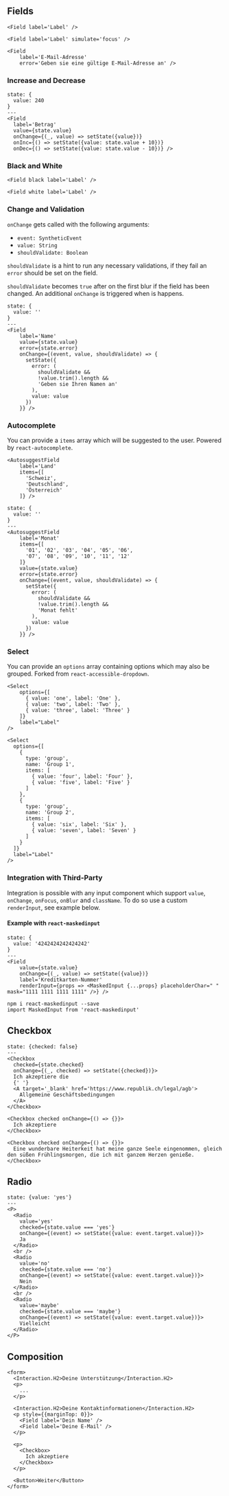 ## Fields

```react|span-3
<Field label='Label' />
```

```react|span-3
<Field label='Label' simulate='focus' />
```

```react|span-3
<Field
    label='E-Mail-Adresse'
    error='Geben sie eine gültige E-Mail-Adresse an' />
```

### Increase and Decrease

```react
state: {
  value: 240
}
---
<Field
  label='Betrag'
  value={state.value}
  onChange={(_, value) => setState({value})}
  onInc={() => setState({value: state.value + 10})}
  onDec={() => setState({value: state.value - 10})} />
```

### Black and White

```react|span-3
<Field black label='Label' />
```

```react|span-3,dark
<Field white label='Label' />
```

### Change and Validation

`onChange` gets called with the following arguments:

- `event: SyntheticEvent`
- `value: String`
- `shouldValidate: Boolean`

`shouldValidate` is a hint to run any necessary validations, if they fail an `error` should be set on the field.

`shouldValidate` becomes `true` after on the first blur if the field has been changed. An additional `onChange` is triggered when is happens.

```react
state: {
  value: ''
}
---
<Field
    label='Name'
    value={state.value}
    error={state.error}
    onChange={(event, value, shouldValidate) => {
      setState({
        error: (
          shouldValidate &&
          !value.trim().length &&
          'Geben sie Ihren Namen an'
        ),
        value: value
      })
    }} />
```

### Autocomplete

You can provide a `items` array which will be suggested to the user. Powered by `react-autocomplete`.

```react|span-3
<AutosuggestField
    label='Land'
    items={[
      'Schweiz',
      'Deutschland',
      'Österreich'
    ]} />
```

```react|span-3
state: {
  value: ''
}
---
<AutosuggestField
    label='Monat'
    items={[
      '01', '02', '03', '04', '05', '06',
      '07', '08', '09', '10', '11', '12'
    ]}
    value={state.value}
    error={state.error}
    onChange={(event, value, shouldValidate) => {
      setState({
        error: (
          shouldValidate &&
          !value.trim().length &&
          'Monat fehlt'
        ),
        value: value
      })
    }} />
```

### Select

You can provide an `options` array containing options which may also be grouped. Forked from `react-accessible-dropdown`.

```react|span-3
<Select
    options={[
      { value: 'one', label: 'One' },
      { value: 'two', label: 'Two' },
      { value: 'three', label: 'Three' }
    ]}
    label="Label"
/>
```

```react|span-3
<Select
  options={[
    {
      type: 'group',
      name: 'Group 1',
      items: [
        { value: 'four', label: 'Four' },
        { value: 'five', label: 'Five' }
      ]
    },
    {
      type: 'group',
      name: 'Group 2',
      items: [
        { value: 'six', label: 'Six' },
        { value: 'seven', label: 'Seven' }
      ]
    }
  ]}
  label="Label"
/>
```


### Integration with Third-Party

Integration is possible with any input component which support `value`, `onChange`, `onFocus`, `onBlur` and `className`. To do so use a custom `renderInput`, see example below.

#### Example with `react-maskedinput`

```react
state: {
  value: '4242424242424242'
}
---
<Field
    value={state.value}
    onChange={(_, value) => setState({value})}
    label='Kreditkarten-Nummer'
    renderInput={props => <MaskedInput {...props} placeholderChar=" " mask="1111 1111 1111 1111" />} />
```

`npm i react-maskedinput --save`  
`import MaskedInput from 'react-maskedinput'`

## Checkbox

```react
state: {checked: false}
---
<Checkbox
  checked={state.checked}
  onChange={(_, checked) => setState({checked})}>
  Ich akzeptiere die
  {' '}
  <A target='_blank' href='https://www.republik.ch/legal/agb'>
    Allgemeine Geschäftsbedingungen
  </A>
</Checkbox>
```

```react
<Checkbox checked onChange={() => {}}>
  Ich akzeptiere
</Checkbox>
```

```react
<Checkbox checked onChange={() => {}}>
  Eine wunderbare Heiterkeit hat meine ganze Seele eingenommen, gleich den süßen Frühlingsmorgen, die ich mit ganzem Herzen genieße.
</Checkbox>
```

## Radio

```react
state: {value: 'yes'}
---
<P>
  <Radio
    value='yes'
    checked={state.value === 'yes'}
    onChange={(event) => setState({value: event.target.value})}>
    Ja
  </Radio>
  <br />
  <Radio
    value='no'
    checked={state.value === 'no'}
    onChange={(event) => setState({value: event.target.value})}>
    Nein
  </Radio>
  <br />
  <Radio
    value='maybe'
    checked={state.value === 'maybe'}
    onChange={(event) => setState({value: event.target.value})}>
    Vielleicht
  </Radio>
</P>
```

## Composition

```react|noSource
<form>
  <Interaction.H2>Deine Unterstützung</Interaction.H2>
  <p>
    ...
  </p>

  <Interaction.H2>Deine Kontaktinformationen</Interaction.H2>
  <p style={{marginTop: 0}}>
    <Field label='Dein Name' />
    <Field label='Deine E-Mail' />
  </p>

  <p>
    <Checkbox>
      Ich akzeptiere
    </Checkbox>
  </p>

  <Button>Weiter</Button>
</form>
```